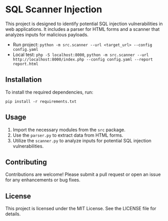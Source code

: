 # SQL Scanner Injection

This project is designed to identify potential SQL injection vulnerabilities in web applications. It includes a parser for HTML forms and a scanner that analyzes inputs for malicious payloads.
- Run project: `python -m src.scanner --url <target_url> --config config.yaml`
- Local test: `php -S localhost:8000`, `python -m src.scanner --url http://localhost:8000/index.php --config config.yaml --report report.html`
## Installation
To install the required dependencies, run:

```
pip install -r requirements.txt
```

## Usage

1. Import the necessary modules from the `src` package.
2. Use the `parser.py` to extract data from HTML forms.
3. Utilize the `scanner.py` to analyze inputs for potential SQL injection vulnerabilities.

## Contributing

Contributions are welcome! Please submit a pull request or open an issue for any enhancements or bug fixes.

## License

This project is licensed under the MIT License. See the LICENSE file for details.